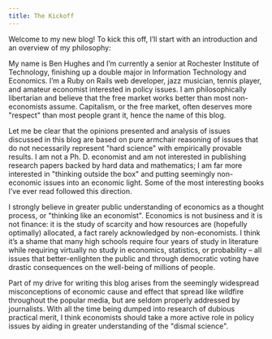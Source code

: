 ```yaml
---
title: The Kickoff
---
```


Welcome to my new blog! To kick this off, I’ll start with an introduction and an overview of my philosophy:

My name is Ben Hughes and I’m currently a senior at Rochester Institute of Technology, finishing up a double major in Information Technology and Economics. I’m a Ruby on Rails web developer, jazz musician, tennis player, and amateur economist interested in policy issues. I am philosophically libertarian and believe that the free market works better than most non-economists assume. Capitalism, or the free market, often deserves more "respect" than most people grant it, hence the name of this blog.

Let me be clear that the opinions presented and analysis of issues discussed in this blog are based on pure armchair reasoning of issues that do not necessarily represent "hard science" with empirically provable results. I am not a Ph. D. economist and am not interested in publishing research papers backed by hard data and mathematics; I am far more interested in "thinking outside the box" and putting seemingly non-economic issues into an economic light. Some of the most interesting books I’ve ever read followed this direction.

I strongly believe in greater public understanding of economics as a thought process, or "thinking like an economist". Economics is not business and it is not finance: it is the study of scarcity and how resources are (hopefully optimally) allocated, a fact rarely acknowledged by non-economists. I think it’s a shame that many high schools require four years of study in literature while requiring virtually no study in economics, statistics, or probability – all issues that better-enlighten the public and through democratic voting have drastic consequences on the well-being of millions of people.

Part of my drive for writing this blog arises from the seemingly widespread misconceptions of economic cause and effect that spread like wildfire throughout the popular media, but are seldom properly addressed by journalists. With all the time being dumped into research of dubious practical merit, I think economists should take a more active role in policy issues by aiding in greater understanding of the "dismal science".